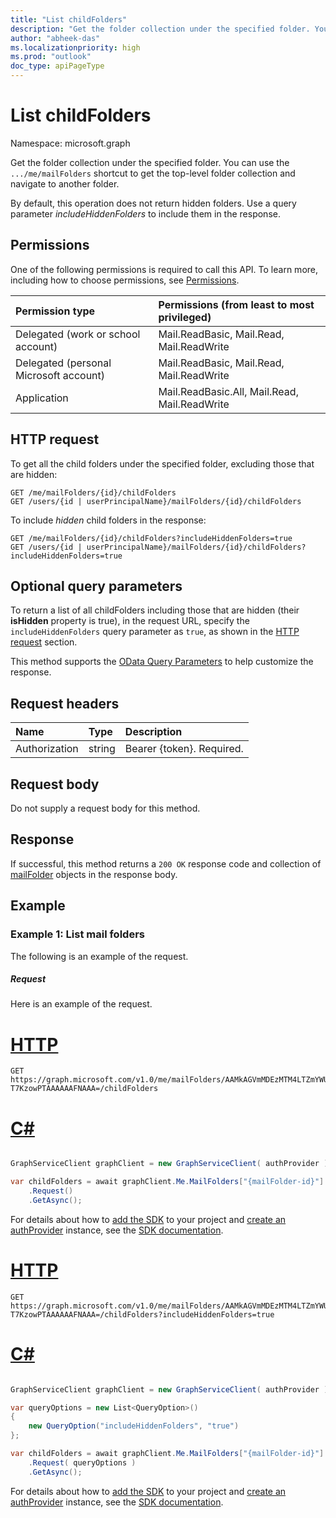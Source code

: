 ```yaml
---
title: "List childFolders"
description: "Get the folder collection under the specified folder. You can use the `.../me/MailFolders` shortcut to get the top-level "
author: "abheek-das"
ms.localizationpriority: high
ms.prod: "outlook"
doc_type: apiPageType
---
```


# List childFolders

Namespace: microsoft.graph

Get the folder collection under the specified folder. You can use the `.../me/mailFolders` shortcut to get the top-level 
folder collection and navigate to another folder.

By default, this operation does not return hidden folders. Use a query parameter _includeHiddenFolders_ to include them in the response.

## Permissions
One of the following permissions is required to call this API. To learn more, including how to choose permissions, see [Permissions](/graph/permissions-reference).

|Permission type      | Permissions (from least to most privileged)              |
|:--------------------|:---------------------------------------------------------|
|Delegated (work or school account) | Mail.ReadBasic, Mail.Read, Mail.ReadWrite    |
|Delegated (personal Microsoft account) | Mail.ReadBasic, Mail.Read, Mail.ReadWrite    |
|Application | Mail.ReadBasic.All, Mail.Read, Mail.ReadWrite |

## HTTP request

To get all the child folders under the specified folder, excluding those that are hidden:
<!-- { "blockType": "ignored" } -->
```http
GET /me/mailFolders/{id}/childFolders
GET /users/{id | userPrincipalName}/mailFolders/{id}/childFolders
```

To include _hidden_ child folders in the response:
<!-- { "blockType": "ignored" } -->
```http
GET /me/mailFolders/{id}/childFolders?includeHiddenFolders=true
GET /users/{id | userPrincipalName}/mailFolders/{id}/childFolders?includeHiddenFolders=true
```

## Optional query parameters
To return a list of all childFolders including those that are hidden (their **isHidden** property is true), in the request URL, specify the `includeHiddenFolders` query parameter as `true`, as shown in the [HTTP request](#http-request) section.

This method supports the [OData Query Parameters](/graph/query-parameters) to help customize the response.
## Request headers
| Name       | Type | Description|
|:-----------|:------|:----------|
| Authorization  | string  | Bearer {token}. Required. |

## Request body
Do not supply a request body for this method.

## Response

If successful, this method returns a `200 OK` response code and collection of [mailFolder](../resources/mailfolder.md) objects in the response body.

## Example

### Example 1: List mail folders

The following is an example of the request.

##### Request
Here is an example of the request.

# [HTTP](#tab/http)
<!-- {
  "blockType": "request",
  "name": "mailfolder_get_childfolders",
  "sampleKeys": ["AAMkAGVmMDEzMTM4LTZmYWUtNDdkNC1hMDZiLTU1OGY5OTZhYmY4OAAuAAAAAAAiQ8W967B7TKBjgx9rVEURAQAiIsqMbYjsT5e-T7KzowPTAAAAAAFNAAA="]
}-->
```msgraph-interactive
GET https://graph.microsoft.com/v1.0/me/mailFolders/AAMkAGVmMDEzMTM4LTZmYWUtNDdkNC1hMDZiLTU1OGY5OTZhYmY4OAAuAAAAAAAiQ8W967B7TKBjgx9rVEURAQAiIsqMbYjsT5e-T7KzowPTAAAAAAFNAAA=/childFolders
```

# [C#](#tab/csharp)

```csharp

GraphServiceClient graphClient = new GraphServiceClient( authProvider );

var childFolders = await graphClient.Me.MailFolders["{mailFolder-id}"].ChildFolders
	.Request()
	.GetAsync();

```


 For details about how to [add the SDK](/graph/sdks/sdk-installation) to your project and [create an authProvider](/graph/sdks/choose-authentication-providers) instance, see the [SDK documentation](/graph/sdks/sdks-overview).

# [HTTP](#tab/http)
<!-- {
  "blockType": "request",
  "name": "mailfolder_get_hiddenchildfolders",
  "sampleKeys": ["AAMkAGVmMDEzMTM4LTZmYWUtNDdkNC1hMDZiLTU1OGY5OTZhYmY4OAAuAAAAAAAiQ8W967B7TKBjgx9rVEURAQAiIsqMbYjsT5e-T7KzowPTAAAAAAFNAAA="]
}-->
```msgraph-interactive
GET https://graph.microsoft.com/v1.0/me/mailFolders/AAMkAGVmMDEzMTM4LTZmYWUtNDdkNC1hMDZiLTU1OGY5OTZhYmY4OAAuAAAAAAAiQ8W967B7TKBjgx9rVEURAQAiIsqMbYjsT5e-T7KzowPTAAAAAAFNAAA=/childFolders?includeHiddenFolders=true
```

# [C#](#tab/csharp)

```csharp

GraphServiceClient graphClient = new GraphServiceClient( authProvider );

var queryOptions = new List<QueryOption>()
{
	new QueryOption("includeHiddenFolders", "true")
};

var childFolders = await graphClient.Me.MailFolders["{mailFolder-id}"].ChildFolders
	.Request( queryOptions )
	.GetAsync();

```


 For details about how to [add the SDK](/graph/sdks/sdk-installation) to your project and [create an authProvider](/graph/sdks/choose-authentication-providers) instance, see the [SDK documentation](/graph/sdks/sdks-overview).

